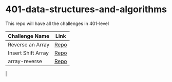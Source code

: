 # 401-data-structures-and-algorithms

This repo will have all the challenges in 401-level


| Challenge Name | Link |
|----------------|------|
|Reverse an Array | [Repo](https://github.com/baraarami/401-data-structures-and-algorithms/tree/main/challenges/challenge-1) |
|Insert Shift Array | [Repo](https://github.com/baraarami/401-data-structures-and-algorithms/tree/main/challenges/challenge-2) |
|array-reverse | [Repo](https://github.com/baraarami/401-data-structures-and-algorithms/tree/array-binary-search/challenges/challenge-3)
|

